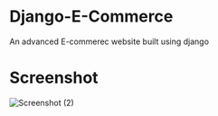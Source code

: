 # Django-E-Commerce
An advanced E-commerec website built using django

# Screenshot
![Screenshot (2)](https://github.com/JazeelMuhammed/Django-E-Commerce/assets/126056206/0264ccc6-1c40-4fc4-a60a-2ffe196b1320)

